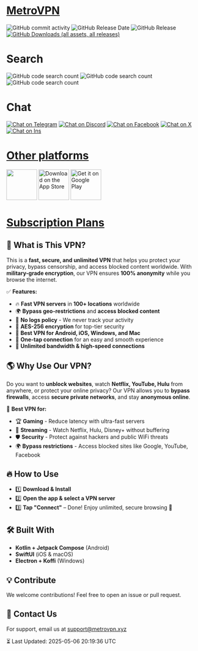 # [MetroVPN](https://metrovpn.net)
![GitHub commit activity](https://img.shields.io/github/commit-activity/m/SAILFISH-PTE-LTD/MetroVPN-Windows?logo=github)
![GitHub Release Date](https://img.shields.io/github/release-date/SAILFISH-PTE-LTD/MetroVPN-Windows?display_date=published_at&logo=github)
![GitHub Release](https://img.shields.io/github/v/release/SAILFISH-PTE-LTD/MetroVPN-Windows?logo=github)
[![GitHub Downloads (all assets, all releases)](https://img.shields.io/github/downloads/SAILFISH-PTE-LTD/MetroVPN-Windows/total?logo=github)](https://github.com/SAILFISH-PTE-LTD/MetroVPN-Windows/releases)

# Search

![GitHub code search count](https://img.shields.io/github/search?query=metrovpn&logo=github)
![GitHub code search count](https://img.shields.io/github/search?query=metro&logo=github)
![GitHub code search count](https://img.shields.io/github/search?query=vpn&logo=github)

# Chat

[![Chat on Telegram](https://img.shields.io/badge/Chat%20on-Telegram-brightgreen.svg?logo=telegram&logoColor=white)](https://t.me/+T8hoAp1EWoE2YTVl)
[![Chat on Discord](https://img.shields.io/badge/Chat%20on-Discord-brightgreen.svg?logo=Discord&logoColor=white)](https://discord.gg/3Vh6RH7fxp)
[![Chat on Facebook](https://img.shields.io/badge/Chat%20on-Facebook-brightgreen.svg?logo=Facebook&logoColor=white)](https://www.facebook.com/profile.php?id=100090232350069)
[![Chat on X](https://img.shields.io/badge/Chat%20on-X-brightgreen.svg?logo=X&logoColor=white)](https://x.com/theMetroVPN)
[![Chat on Ins](https://img.shields.io/badge/Chat%20on-Instagram-brightgreen.svg?logo=instagram&logoColor=white)](https://www.instagram.com/metrovpn)

# [Other platforms](https://metrovpn.app/download?utm_medium=github)
<a href="https://apps.microsoft.com/detail/xp8c6fpmdk4rwh?mode=direct"><img src="https://get.microsoft.com/images/en-us%20dark.svg" height="80" style="display: inline-block; "/></a>
<a href="https://apps.apple.com/us/app/metrovpn-fast-private-vpn/id1593348413?itscg=30200&itsct=apps_box_badge&mttnsubad=1593348413"><img src="https://toolbox.marketingtools.apple.com/api/v2/badges/download-on-the-app-store/black/en-us?releaseDate=1642464000" alt="Download on the App Store" height="80" style="display: inline-block; "/></a>
<a href='https://play.google.com/store/apps/details?id=xyz.security.vpn.android.metro&pcampaignid=pcampaignidMKT-Other-global-all-co-prtnr-py-PartBadge-Mar2515-1'><img alt='Get it on Google Play' src='https://play.google.com/intl/en_us/badges/static/images/badges/en_badge_web_generic.png' height="80" style="display: inline-block; "/></a>

# [Subscription Plans](https://metrovpn.co/payment?utm_medium=github)

## 🚀 What is This VPN?

This is a **fast, secure, and unlimited VPN** that helps you protect your privacy, bypass censorship, and access blocked content worldwide.
With **military-grade encryption**, our VPN ensures **100% anonymity** while you browse the internet.

✅ **Features:**

- 🔥 **Fast VPN servers** in **100+ locations** worldwide
- 🌍 **Bypass geo-restrictions** and **access blocked content**
- 🔐 **No logs policy** - We never track your activity
- 🔑 **AES-256 encryption** for top-tier security
- 📱 **Best VPN for Android, iOS, Windows, and Mac**
- 🚀 **One-tap connection** for an easy and smooth experience
- 🔄 **Unlimited bandwidth & high-speed connections**

## 🌎 Why Use Our VPN?

Do you want to **unblock websites**, watch **Netflix, YouTube, Hulu** from anywhere, or protect your online privacy?
Our VPN allows you to **bypass firewalls**, access **secure private networks**, and stay **anonymous online**.

📌 **Best VPN for:**

- 🏆 **Gaming** - Reduce latency with ultra-fast servers
- 🎥 **Streaming** - Watch Netflix, Hulu, Disney+ without buffering
- 🛡 **Security** - Protect against hackers and public WiFi threats
- 🌍 **Bypass restrictions** - Access blocked sites like Google, YouTube, Facebook

## 🔥 How to Use

- 1️⃣ **Download & Install** 
- 2️⃣ **Open the app & select a VPN server**
- 3️⃣ **Tap "Connect"** – Done! Enjoy unlimited, secure browsing 🚀


## 🛠 Built With

- **Kotlin + Jetpack Compose** (Android)
- **SwiftUI** (iOS & macOS)
- **Electron + Koffi** (Windows)

## 💡 Contribute

We welcome contributions! Feel free to open an issue or pull request.

## 📧 Contact Us

For support, email us at [support@metrovpn.xyz](mailto:support@metrovpn.xyz)


⏳ Last Updated: 2025-05-06 20:19:36 UTC
